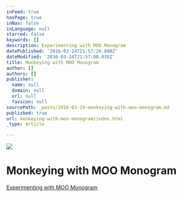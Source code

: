```yaml
---
inFeed: true
hasPage: true
inNav: false
inLanguage: null
starred: false
keywords: []
description: Experimenting with MOO Monogram
datePublished: '2016-03-24T21:57:26.808Z'
dateModified: '2016-03-24T21:57:00.035Z'
title: Monkeying with MOO Monogram
author: []
authors: []
publisher:
  name: null
  domain: null
  url: null
  favicon: null
sourcePath: _posts/2016-03-24-monkeying-with-moo-monogram.md
published: true
url: monkeying-with-moo-monogram/index.html
_type: Article

---
```

![](https://the-grid-user-content.s3-us-west-2.amazonaws.com/a1dab38c-fec1-4caf-9296-d589133d586a.jpg)

# Monkeying with MOO Monogram

[Experimenting with MOO Monogram][0]

[0]: https://monogram.me/m/nwufss